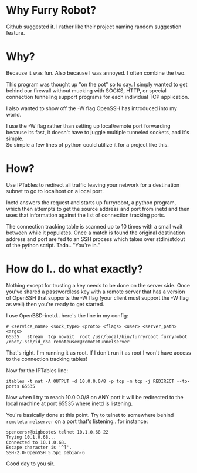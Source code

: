 Why Furry Robot?
================

Github suggested it.  I rather like their project naming random suggestion 
feature.

Why?
====

Because it was fun.  Also because I was annoyed.  I often combine the two.

This program was thought up "on the pot" so to say.  I simply wanted to get 
behind our firewall without mucking with SOCKS, HTTP, or special connection 
tunneling support programs for each individual TCP application.

I also wanted to show off the -W flag OpenSSH has introduced into my world.

I use the -W flag rather than setting up local/remote port forwarding because 
its fast, it doesn't have to juggle multiple tunneled sockets, and it's simple.  
So simple a few lines of python could utilize it for a project like this.

How?
====

Use IPTables to redirect all traffic leaving your network for a destination 
subnet to go to localhost on a local port.

Inetd answers the request and starts up furryrobot, a python program, which then 
attempts to get the source address and port from inetd and then uses that 
information against the list of connection tracking ports.

The connection tracking table is scanned up to 10 times with a small wait 
between while it populates.  Once a match is found the original destination 
address and port are fed to an SSH process which takes over stdin/stdout of the 
python script.  Tada.. "You're in."

How do I.. do what exactly?
===========================

Nothing except for trusting a key needs to be done on the server side.  Once 
you've shared a passwordless key with a remote server that has a version of 
OpenSSH that supports the -W flag (your client must support the -W flag as well) 
then you're ready to get started.

I use OpenBSD-inetd.. here's the line in my config:

    # <service_name> <sock_type> <proto> <flags> <user> <server_path> <args>
    65535   stream  tcp nowait  root /usr/local/bin/furryrobot furryrobot /root/.ssh/id_dsa remoteuser@remotetunnelserver

That's right.  I'm running it as root.  If I don't run it as root I won't have 
access to the connection tracking tables!

Now for the IPTables line:

    itables -t nat -A OUTPUT -d 10.0.0.0/8 -p tcp -m tcp -j REDIRECT --to-ports 65535

Now when I try to reach 10.0.0.0/8 on ANY port it will be redirected to the 
local machine at port 65535 where inetd is listening.

You're basically done at this point.  Try to telnet to somewhere behind 
`remotetunnelserver` on a port that's listening.. for instance:

    spencersr@bigboote$ telnet 10.1.0.68 22
    Trying 10.1.0.68...
    Connected to 10.1.0.68.
    Escape character is '^]'.
    SSH-2.0-OpenSSH_5.5p1 Debian-6

Good day to you sir.
